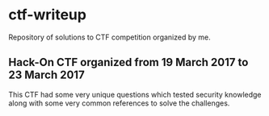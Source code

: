 # ctf-writeup
Repository of solutions to CTF competition organized by me.
## Hack-On CTF organized from 19 March 2017 to 23 March 2017

This CTF had some very unique questions which tested security knowledge along with some very common references to solve the challenges.
